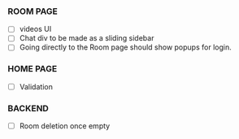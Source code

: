 ### ROOM PAGE

- [ ] videos UI
- [ ] Chat div to be made as a sliding sidebar
- [ ] Going directly to the Room page should show popups for login.

### HOME PAGE
- [ ] Validation

### BACKEND
- [ ] Room deletion once empty
